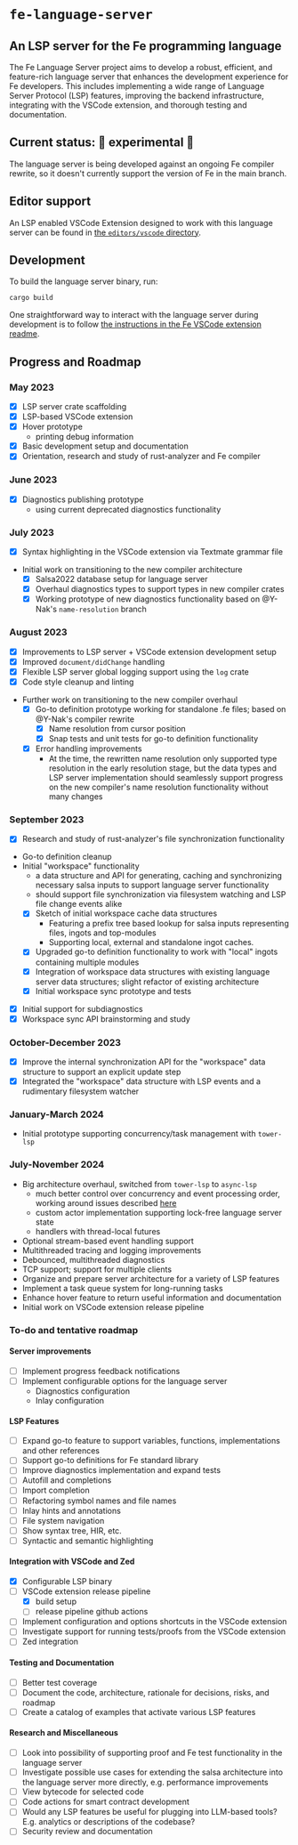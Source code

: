 # `fe-language-server`
## An LSP server for the Fe programming language
The Fe Language Server project aims to develop a robust, efficient, and feature-rich language server that enhances the development experience for Fe developers. This includes implementing a wide range of Language Server Protocol (LSP) features, improving the backend infrastructure, integrating with the VSCode extension, and thorough testing and documentation.

## Current status: 🚧 experimental 🚧

The language server is being developed against an ongoing Fe compiler rewrite, so it doesn't currently support the version of Fe in the main branch.

## Editor support
An LSP enabled VSCode Extension designed to work with this language server can be found in [the `editors/vscode` directory](./editors/vscode).

## Development
To build the language server binary, run:
```bash
cargo build
```

One straightforward way to interact with the language server during development is to follow [the instructions in the Fe VSCode extension readme](./editors/vscode/README.md).

## Progress and Roadmap
### May 2023
- [x] LSP server crate scaffolding
- [x] LSP-based VSCode extension
- [x] Hover prototype
  - printing debug information
- [x] Basic development setup and documentation
- [x] Orientation, research and study of rust-analyzer and Fe compiler
### June 2023
- [x] Diagnostics publishing prototype
  - using current deprecated diagnostics functionality
### July 2023
- [x] Syntax highlighting in the VSCode extension via Textmate grammar file
- Initial work on transitioning to the new compiler architecture
  - [x] Salsa2022 database setup for language server
  - [x] Overhaul diagnostics types to support types in new compiler crates
  - [x] Working prototype of new diagnostics functionality based on @Y-Nak's `name-resolution` branch
### August 2023
- [x] Improvements to LSP server + VSCode extension development setup
- [x] Improved `document/didChange` handling
- [x] Flexible LSP server global logging support using the `log` crate
- [x] Code style cleanup and linting
- Further work on transitioning to the new compiler overhaul
  - [x] Go-to definition prototype working for standalone .fe files; based on @Y-Nak's compiler rewrite
    - [x] Name resolution from cursor position
    - [x] Snap tests and unit tests for go-to definition functionality
  - [x] Error handling improvements
    - At the time, the rewritten name resolution only supported type resolution in the early resolution stage, but the data types and LSP server implementation should seamlessly support progress on the new compiler's name resolution functionality without many changes
### September 2023
- [x] Research and study of rust-analyzer's file synchronization functionality
- Go-to definition cleanup
- Initial "workspace" functionality
  - a data structure and API for generating, caching and synchronizing necessary salsa inputs to support language server functionality
  - should support file synchronization via filesystem watching and LSP file change events alike
  - [x] Sketch of initial workspace cache data structures
    - Featuring a prefix tree based lookup for salsa inputs representing files, ingots and top-modules
    - Supporting local, external and standalone ingot caches.
  - [x] Upgraded go-to definition functionality to work with "local" ingots containing multiple modules
  - [x] Integration of workspace data structures with existing language server data structures; slight refactor of existing architecture
  - [x] Initial workspace sync prototype and tests
- [x] Initial support for subdiagnostics
- [x] Workspace sync API brainstorming and study
### October-December 2023
- [x] Improve the internal synchronization API for the "workspace" data structure to support an explicit update step
- [x] Integrated the "workspace" data structure with LSP events and a rudimentary filesystem watcher
### January-March 2024
- Initial prototype supporting concurrency/task management with `tower-lsp`
### July-November 2024
- Big architecture overhaul, switched from `tower-lsp` to `async-lsp`
    - much better control over concurrency and event processing order, working around issues described [here](https://github.com/ebkalderon/tower-lsp/issues/284)
    - custom actor implementation supporting lock-free language server state
    - handlers with thread-local futures
- Optional stream-based event handling support
- Multithreaded tracing and logging improvements
- Debounced, multithreaded diagnostics
- TCP support; support for multiple clients
- Organize and prepare server architecture for a variety of LSP features
- Implement a task queue system for long-running tasks
- Enhance hover feature to return useful information and documentation
- Initial work on VSCode extension release pipeline

### To-do and tentative roadmap

#### Server improvements
- [ ] Implement progress feedback notifications
- [ ] Implement configurable options for the language server
  - Diagnostics configuration
  - Inlay configuration

#### LSP Features
- [ ] Expand go-to feature to support variables, functions, implementations and other references
- [ ] Support go-to definitions for Fe standard library
- [ ] Improve diagnostics implementation and expand tests
- [ ] Autofill and completions
- [ ] Import completion
- [ ] Refactoring symbol names and file names
- [ ] Inlay hints and annotations
- [ ] File system navigation
- [ ] Show syntax tree, HIR, etc.
- [ ] Syntactic and semantic highlighting

#### Integration with VSCode and Zed
- [x] Configurable LSP binary
- [ ] VSCode extension release pipeline
  - [x] build setup
  - [ ] release pipeline github actions
- [ ] Implement configuration and options shortcuts in the VSCode extension
- [ ] Investigate support for running tests/proofs from the VSCode extension
- [ ] Zed integration

#### Testing and Documentation
- [ ] Better test coverage
- [ ] Document the code, architecture, rationale for decisions, risks, and roadmap
- [ ] Create a catalog of examples that activate various LSP features

#### Research and Miscellaneous
- [ ] Look into possibility of supporting proof and Fe test functionality in the language server
- [ ] Investigate possible use cases for extending the salsa architecture into the language server more directly, e.g. performance improvements
- [ ] View bytecode for selected code
- [ ] Code actions for smart contract development
- [ ] Would any LSP features be useful for plugging into LLM-based tools?  E.g. analytics or descriptions of the codebase?
- [ ] Security review and documentation
